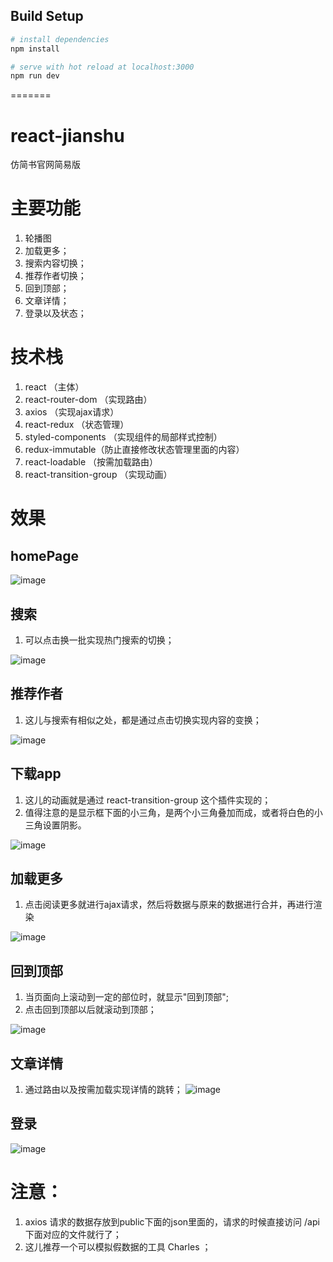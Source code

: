 ## Build Setup

``` bash
# install dependencies
npm install

# serve with hot reload at localhost:3000
npm run dev
```
=======
# react-jianshu
仿简书官网简易版

# 主要功能
1. 轮播图
2. 加载更多；
3. 搜索内容切换；
4. 推荐作者切换；
5. 回到顶部；
6. 文章详情；
7. 登录以及状态；

# 技术栈
1. react （主体）
2. react-router-dom （实现路由）
3. axios （实现ajax请求）
4. react-redux （状态管理）
5. styled-components （实现组件的局部样式控制）
6. redux-immutable（防止直接修改状态管理里面的内容）
7. react-loadable （按需加载路由）
8. react-transition-group （实现动画）

# 效果
## homePage
![image](https://raw.githubusercontent.com/tfeng-use/jianshu-react/master/img/jianshu-home.gif)

## 搜索
1. 可以点击换一批实现热门搜索的切换； 

![image](https://raw.githubusercontent.com/tfeng-use/jianshu-react/master/img/home-search.gif)

## 推荐作者
1. 这儿与搜索有相似之处，都是通过点击切换实现内容的变换； 

![image](https://raw.githubusercontent.com/tfeng-use/jianshu-react/master/img/home-writers.gif)

## 下载app
1. 这儿的动画就是通过 react-transition-group 这个插件实现的； 
2. 值得注意的是显示框下面的小三角，是两个小三角叠加而成，或者将白色的小三角设置阴影。

![image](https://raw.githubusercontent.com/tfeng-use/jianshu-react/master/img/downloadApp.gif)

## 加载更多
1. 点击阅读更多就进行ajax请求，然后将数据与原来的数据进行合并，再进行渲染

![image](https://raw.githubusercontent.com/tfeng-use/jianshu-react/master/img/home-getmore.gif)

## 回到顶部
1. 当页面向上滚动到一定的部位时，就显示"回到顶部";
2. 点击回到顶部以后就滚动到顶部；

![image](https://raw.githubusercontent.com/tfeng-use/jianshu-react/master/img/home-backToTop.gif)

## 文章详情

1. 通过路由以及按需加载实现详情的跳转；
![image](https://raw.githubusercontent.com/tfeng-use/jianshu-react/master/img/detail.gif)

## 登录

![image](https://raw.githubusercontent.com/tfeng-use/jianshu-react/master/img/home-login.gif)


# 注意：
1. axios 请求的数据存放到public下面的json里面的，请求的时候直接访问 /api 下面对应的文件就行了；
2. 这儿推荐一个可以模拟假数据的工具 Charles ；
